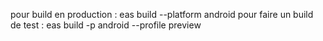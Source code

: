 pour build en production : eas build --platform android
pour faire un build de test : eas build -p android --profile preview